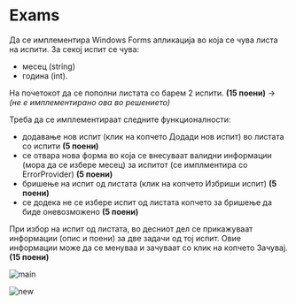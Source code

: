 # Exams

Да се имплементира Windows Forms апликација во која се чува листа на испити. За секој испит се чува:
- месец (string)
- година (int). <br>

На почетокот да се пополни листата со барем 2 испити. **(15 поени)** -> _(не е имплементирано ова во решението)_

Треба да се имплементираат следните функционалности:
- додавање нов испит (клик на копчето Додади нов испит) во листата со испити **(5 поени)**
- се отвара нова форма во која се внесуваат валидни информации (мора да се избере месец) за испитот (се имплментира со ErrorProvider) **(5 поени)**
- бришење на испит од листата (клик на копчето Избриши испит) **(5 поени)**
- се додека не се избере испит од листата копчето за бришење да биде оневозможено **(5 поени)**

При избор на испит од листата, во десниот дел се прикажуваат информации (опис и поени) за две задачи од тој испит. Овие информации може да се менуваа и зачуваат со клик на копчето Зачувај. **(15 поени)**

![main](https://github.com/user-attachments/assets/1e6200aa-6550-4269-b979-f524aecc813a)

![new](https://github.com/user-attachments/assets/b795464d-7aa3-49b6-a6ec-88b31268fc8d)

